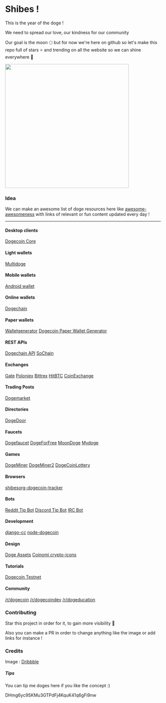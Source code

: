 # Shibes ! 

This is the year of the doge !

We need to spread our love, our kindness for our community 

Our goal is the moon :full_moon: but for now we're here on github so let's make this repo full of stars :star: and trending on all the website so we can shine everywhere :milky_way:

<img src="https://raw.githubusercontent.com/Bouhnosaure/octo_doge/master/octo_doge.png" width="400">

### Idea

We can make an awesome list of doge resources here like [awesome-awesomeness](https://github.com/bayandin/awesome-awesomeness) with links of relevant or fun content updated every day !

_________________

#### Desktop clients
[Dogecoin Core](https://github.com/dogecoin/dogecoin)

#### Light wallets
[Multidoge](http://multidoge.org)

#### Mobile wallets
[Android wallet](https://play.google.com/store/apps/details?id=de.langerhans.wallet)

#### Online wallets
[Dogechain](https://my.dogechain.info)

#### Paper wallets
[Walletgenerator](https://walletgenerator.net/?currency=Dogecoin)
[Dogecoin Paper Wallet Generator](http://dogecoinpaperwallet.net)


#### REST APIs

[Dogechain API](https://dogechain.info/api)
[SoChain](http://chain.so)

#### Exchanges

[Gate](https://gate.io/trade/doge_btc)
[Poloniex](https://poloniex.com/exchange#btc_doge)
[Bittrex](https://bittrex.com/Market/Index?MarketName=BTC-DOGE)
[HitBTC](https://hitbtc.com/DOGE-to-BTC)
[CoinExchange](https://www.coinexchange.io/market/DOGE/BTC)

#### Trading Posts

[Dogemarket](http://www.reddit.com/r/dogemarket)

#### Directories

[DogeDoor](http://www.dogedoor.net)

#### Faucets
[Dogefaucet](http://www.dogefaucet.com)
[DogeForFree](http://dogeforfree.fnhost.org)
[MoonDoge](http://moondoge.co.in)
[Mydoge](http://mydoge.co.in)

#### Games

[DogeMiner](https://dogeminer.se)
[DogeMiner2](https://dogeminer2.com)
[DogeCoinLottery](http://www.reddit.com/r/DogeCoinLottery)

#### Browsers

[shibesorg-dogecoin-tracker](https://chrome.google.com/webstore/detail/shibesorg-dogecoin-tracke/jedodbnokihgeijikkcneiklbcoiaijb)

#### Bots

[Reddit Tip Bot](https://github.com/just-an-dev/sodogetip)
[Discord Tip Bot](https://github.com/greenbigfrog/discordtipbot)
[IRC Bot](https://github.com/mniip/Doger)

#### Development

[django-cc](https://github.com/limpbrains/django-cc)
[node-dogecoin](https://github.com/countable/node-dogecoin)

#### Design

[Doge Assets](https://github.com/drjdaverth/doge_assets)
[Coinomi crypto-icons](https://github.com/Coinomi/crypto-icons)

#### Tutorials

[Dogecoin Testnet](https://github.com/Dirrot/dogecoin-testnet)

#### Community

[/r/dogecoin](https://www.reddit.com/r/dogecoin/)
[/r/dogecoindev](https://www.reddit.com/r/dogecoindev/)
[/r/dogeducation](https://www.reddit.com/r/dogeducation/)

### Contributing

Star this project in order for it, to gain more visibility :rocket:

Also you can make a PR in order to change anything like the image or add links for instance !

### Credits
Image : [Dribbble](https://dribbble.com/shots/1724494-Shiba-Inu)

##### Tips
You can tip me doges here if you like the concept :)

DHmg6yc9SKMu3GTPdFj4KquK41q6gFi9nw
